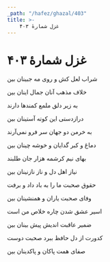 ```yaml
---
_path: "/hafez/ghazal/403"
title: >-
    غزل شمارهٔ ۴۰۳
---
```

# غزل شمارهٔ ۴۰۳

<div class="b" id="bn1"><div class="m1"><p>شراب لعل کش و روی مه جبینان بین</p></div>
<div class="m2"><p>خلاف مذهب آنان جمال اینان بین</p></div></div>
<div class="b" id="bn2"><div class="m1"><p>به زیر دلق ملمع کمندها دارند</p></div>
<div class="m2"><p>درازدستی این کوته آستینان بین</p></div></div>
<div class="b" id="bn3"><div class="m1"><p>به خرمن دو جهان سر فرو نمی‌آرند</p></div>
<div class="m2"><p>دماغ و کبر گدایان و خوشه چینان بین</p></div></div>
<div class="b" id="bn4"><div class="m1"><p>بهای نیم کرشمه هزار جان طلبند</p></div>
<div class="m2"><p>نیاز اهل دل و ناز نازنینان بین</p></div></div>
<div class="b" id="bn5"><div class="m1"><p>حقوق صحبت ما را به باد داد و برفت</p></div>
<div class="m2"><p>وفای صحبت یاران و همنشینان بین</p></div></div>
<div class="b" id="bn6"><div class="m1"><p>اسیر عشق شدن چاره خلاص من است</p></div>
<div class="m2"><p>ضمیر عاقبت اندیش پیش بینان بین</p></div></div>
<div class="b" id="bn7"><div class="m1"><p>کدورت از دل حافظ ببرد صحبت دوست</p></div>
<div class="m2"><p>صفای همت پاکان و پاکدینان بین</p></div></div>
